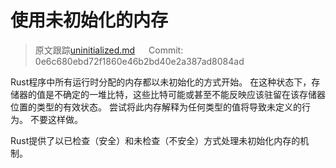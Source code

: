 # 使用未初始化的内存

> 原文跟踪[uninitialized.md](https://github.com/rust-lang-nursery/nomicon/blob/master/src/uninitialized.md) &emsp; Commit: 0e6c680ebd72f1860e46b2bd40e2a387ad8084ad

Rust程序中所有运行时分配的内存都以未初始化的方式开始。 在这种状态下，存储器的值是不确定的一堆比特，这些比特可能或甚至不能反映应该驻留在该存储器位置的类型的有效状态。 尝试将此内存解释为任何类型的值将导致未定义的行为。 不要这样做。

Rust提供了以已检查（安全）和未检查（不安全）方式处理未初始化内存的机制。

